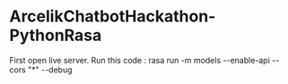 # ArcelikChatbotHackathon-PythonRasa

First open live server.
Run this code : rasa run -m models --enable-api --cors "*" --debug

